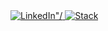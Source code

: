 <div>
  <a href="https://www.linkedin.com/in/drruruu/">
    <img src="https://img.shields.io/badge/LinkedIn-0077B5?logo=linkedin&logoColor=white" alt=LinkedIn"/>
  </a>
  <a href="https://stackoverflow.com/users/story/2570538">
    <img src="https://img.shields.io/badge/Stack_Overflow-FE7A16?logo=stack-overflow&logoColor=white" alt=Stack Overflow"/>
  </a>
</div>

